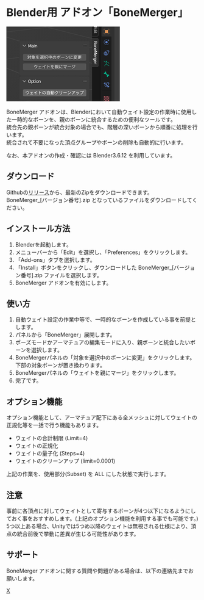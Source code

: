 # Blender用 アドオン「BoneMerger」

![画像](./image.png)

BoneMerger アドオンは、Blenderにおいて自動ウェイト設定の作業時に使用した一時的なボーンを、親のボーンに統合するための便利なツールです。  
統合先の親ボーンが統合対象の場合でも、階層の深いボーンから順番に処理を行います。  
統合されて不要になった頂点グループやボーンの削除も自動的に行います。  

なお、本アドオンの作成・確認には Blender3.6.12 を利用しています。

## ダウンロード

Githubの[リリース](https://github.com/AoiKamishiro/BoneMerger/releases)から、最新のZipをダウンロードできます。  
BoneMerger_[バージョン番号].zip となっているファイルをダウンロードしてください。  

## インストール方法

1. Blenderを起動します。
2. メニューバーから「Edit」を選択し、「Preferences」をクリックします。
3. 「Add-ons」タブを選択します。
4. 「Install」ボタンをクリックし、ダウンロードした BoneMerger_[バージョン番号].zip ファイルを選択します。
5. BoneMerger アドオンを有効にします。

## 使い方

1. 自動ウェイト設定の作業中等で、一時的なボーンを作成している事を前提とします。
2. パネルから「BoneMerger」展開します。
3. ポーズモードかアーマチュアの編集モードに入り、親ボーンと統合したいボーンを選択します。
4. BoneMergerパネルの「対象を選択中のボーンに変更」をクリックします。下部の対象ボーンが置き換わります。
5. BoneMergerパネルの「ウェイトを親にマージ」をクリックします。
6. 完了です。

## オプション機能

オプション機能として、アーマチュア配下にある全メッシュに対してウェイトの正規化等を一括で行う機能もあります。

- ウェイトの合計制限 (Limit=4)
- ウェイトの正規化
- ウェイトの量子化 (Steps=4)
- ウェイトのクリーンアップ (limit=0.0001)

上記の作業を、使用部分(Subset) を ALL にした状態で実行します。

## 注意

事前に各頂点に対してウェイトとして寄与するボーンが4つ以下になるようにしておく事をおすすめします。(上記のオプション機能を利用する事でも可能です。)  
5つ以上ある場合、Unityでは5つめ以降のウェイトは無視される仕様により、頂点の統合前後で挙動に差異が生じる可能性があります。  

## サポート

BoneMerger アドオンに関する質問や問題がある場合は、以下の連絡先までお願いします。

[X](https://x.com/aoi3192)
